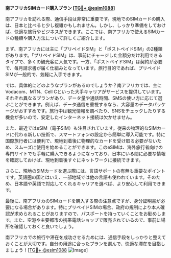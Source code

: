**南アフリカSIMカード購入プラン [[TG💪+ @esim1088](https://t.me/s/esim1088)]**

南アフリカを訪れる際、通信手段は非常に重要です。現地でのSIMカードの購入は、日本と比べると少し複雑かもしれません。しかし、しっかり準備をしておけば、快適な旅行やビジネスができます。ここでは、南アフリカで使えるSIMカードの種類や購入方法について詳しくご紹介します。

まず、南アフリカには主に「プリペイドSIM」と「ポストペイドSIM」の2種類があります。「プリペイドSIM」は、事前にチャージした金額分だけ利用できるタイプで、多くの観光客に人気です。一方、「ポストペイドSIM」は契約が必要で、毎月請求書が届く仕組みとなっています。旅行目的であれば、プリペイドSIMが一般的で、気軽に入手できます。

では、具体的にどのようなプランがあるのでしょうか？南アフリカでは、主にVodacom、MTN、Cell Cといった大手キャリアがサービスを提供しています。それぞれ異なるプランがあり、データ量や通話時間、SMSの使い方に応じて選ぶことができます。例えば、データ通信を重視するなら、大容量のデータパッケージがおすすめです。旅行中は観光情報を調べたり、SNSをチェックしたりする機会が多いので、安定したインターネット接続は欠かせません。

また、最近ではeSIM（電子SIM）も注目されています。従来の物理的なSIMカードに代わる新しい技術で、スマートフォンの設定から簡単に導入可能です。特に国際旅行者には便利で、現地到着後に物理的なカードを受け取る必要がないため、スムーズに使用を始めることができます。このeSIMは、海外旅行者向けの専門サイトでも手軽に購入できるようになっており、日本にいる間に必要な情報を確認しておけば、現地到着後すぐにネットワークに接続できます。

さらに、現地のSIMカードを選ぶ際には、言語サポートの有無も重要なポイントです。英語圏の国とはいえ、一部地域では他の言語も使われています。そのため、日本語や英語で対応してくれるキャリアを選べば、より安心して利用できます。

最後に、南アフリカのSIMカードを購入する際の注意点ですが、身分証明書が必要になる場合があります。特にプリペイドSIMの場合、政府の規制により本人確認が求められることがありますので、パスポートを持っていくことをお勧めします。また、空港や主要都市の携帯電話ショップで販売されているので、事前に場所を確認しておくと良いでしょう。

南アフリカでの旅行や滞在を成功させるためには、通信手段をしっかりと整えておくことが大切です。自分の用途に合ったプランを選んで、快適な滞在を目指しましょう！[[TG💪+ @esim1088](https://t.me/s/esim1088) ![Image](https://i.postimg.cc/Y0z9fWf4/image.png)]